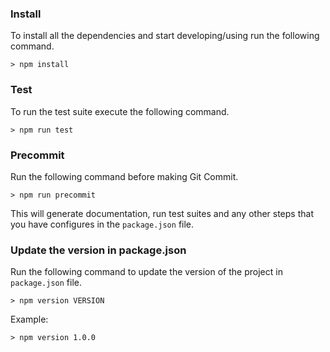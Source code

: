 ### Install

To install all the dependencies and start developing/using run the following command.

```
> npm install
``` 

### Test

To run the test suite execute the following command.

```
> npm run test
```

### Precommit

Run the following command before making Git Commit.

```
> npm run precommit
```

This will generate documentation, run test suites and any other steps that you have configures in the `package.json` file.

### Update the version in package.json

Run the following command to update the version of the project in `package.json` file.

```
> npm version VERSION
```

Example:

```
> npm version 1.0.0
```
